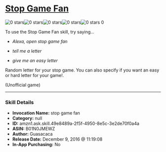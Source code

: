 # [Stop Game Fan](http://alexa.amazon.com/#skills/amzn1.ask.skill.49e8489a-2f5f-4950-8e5c-3e2de70f0a4a)
![0 stars](../../images/ic_star_border_black_18dp_1x.png)![0 stars](../../images/ic_star_border_black_18dp_1x.png)![0 stars](../../images/ic_star_border_black_18dp_1x.png)![0 stars](../../images/ic_star_border_black_18dp_1x.png)![0 stars](../../images/ic_star_border_black_18dp_1x.png) 0

To use the Stop Game Fan skill, try saying...

* *Alexa, open stop game fan*

* *tell me a letter*

* *give me an easy letter*

Random letter for your stop game. You can also specify if you want an easy or hard letter for your game!. 

(Unofficial game)

***

### Skill Details

* **Invocation Name:** stop game fan
* **Category:** null
* **ID:** amzn1.ask.skill.49e8489a-2f5f-4950-8e5c-3e2de70f0a4a
* **ASIN:** B01N0JMEWZ
* **Author:** Guasacaca
* **Release Date:** December 9, 2016 @ 11:19:08
* **In-App Purchasing:** No
